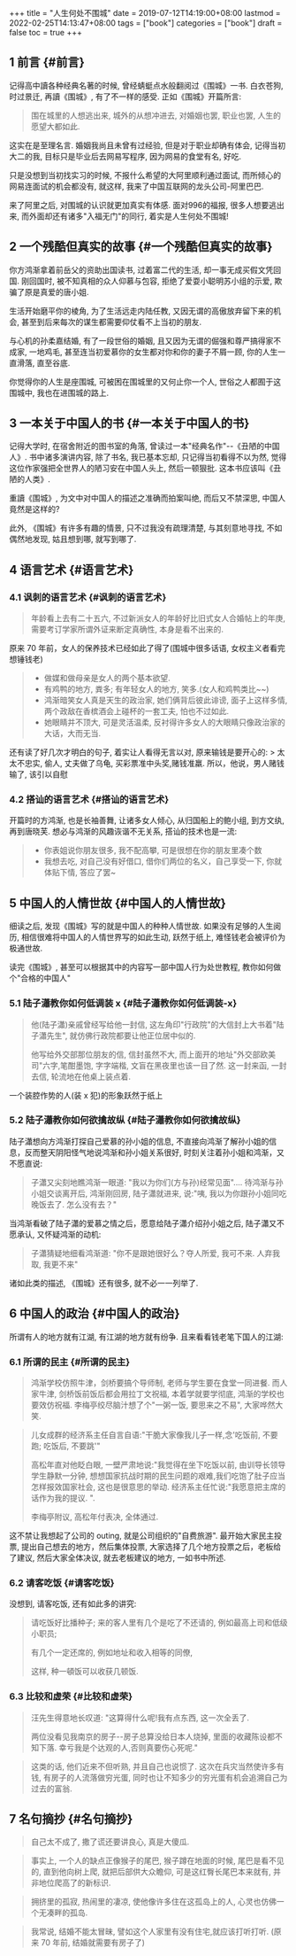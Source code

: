 +++
title = "人生何处不围城"
date = 2019-07-12T14:19:00+08:00
lastmod = 2022-02-25T14:13:47+08:00
tags = ["book"]
categories = ["book"]
draft = false
toc = true
+++

## <span class="section-num">1</span> 前言 {#前言}

记得高中讀各种经典名著的时候, 曾经蜻蜓点水般翻阅过《围城》一书. 白衣苍狗,
时过景迁, 再讀《围城》, 有了不一样的感受. 正如《围城》开篇所言:

> 围在城里的人想逃出来, 城外的从想冲进去, 对婚姻也罢, 职业也罢,
> 人生的愿望大都如此.

这实在是至理名言. 婚姻我尚且未曾有过经验, 但是对于职业却确有体会,
记得当初大二的我, 目标只是毕业后去网易写程序, 因为网易的食堂有名, 好吃.

只是没想到当初找实习的时候, 不报什么希望的大阿里顺利通过面试,
而所倾心的网易连面试的机会都没有, 就这样,
我来了中国互联网的龙头公司-阿里巴巴.

来了阿里之后, 对围城的认识就更加真实有体感. 面对996的福报, 很多人想要逃出来,
而外面却还有诸多"入福无门"的同行, 着实是人生何处不围城!


## <span class="section-num">2</span> 一个残酷但真实的故事 {#一个残酷但真实的故事}

你方鸿渐拿着前岳父的资助出国读书, 过着富二代的生活,
却一事无成买假文凭回国. 刚回国时, 被不知真相的众人仰慕与包容,
拒绝了爱耍小聪明苏小组的示爱, 欺骗了原是真爱的唐小姐.

生活开始磨平你的棱角, 为了生活远走内陆任教,
又因无谓的高傲放弃留下来的机会,
甚至到后来每次的谋生都需要仰仗看不上当初的朋友.

与心机的孙柔嘉结婚,
有了一段世俗的婚姻, 且又因为无谓的倔强和尊严搞得家不成家, 一地鸡毛,
甚至连当初爱慕你的女生都对你和你的妻子不屑一顾, 你的人生一直滑落,
直至谷底.

你觉得你的人生是座围城, 可被困在围城里的又何止你一个人,
世俗之人都囿于这围城中, 我也在进围城的路上.


## <span class="section-num">3</span> 一本关于中国人的书 {#一本关于中国人的书}

记得大学时, 在宿舍附近的图书室的角落, 曾读过一本"经典名作"--《丑陋的中国人》.
书中诸多演讲内容, 除了书名, 我已基本忘却, 只记得当初看得不以为然,
觉得这位作家强把全世界人的陋习安在中国人头上, 然后一顿狠批.
这本书应该叫《丑陋的人类》.

重讀《围城》, 为文中对中国人的描述之准确而拍案叫绝,
而后又不禁深思, 中国人竟然是这样的?

此外, 《围城》有许多有趣的情景,
只不过我没有疏理清楚, 与其刻意地寻找, 不如偶然地发现, 姑且想到哪,
就写到哪了.


## <span class="section-num">4</span> 语言艺术 {#语言艺术}


### <span class="section-num">4.1</span> 讽刺的语言艺术 {#讽刺的语言艺术}

> 年龄看上去有二十五六, 不过新派女人的年龄好比旧式女人合婚帖上的年庚,
> 需要考订学家所谓外证来断定真确性, 本身是看不出来的.

原来 70 年前，女人的保养技术已经如此了得了(围城中很多话语,
女权主义者看完想锤钱老)

> -   做媒和做母亲是女人的两个基本欲望.
> -   有鸡鸭的地方, 粪多; 有年轻女人的地方, 笑多.(女人和鸡鸭类比~~)
> -   鸿渐暗笑女人真是天生的政治家, 她们俩背后彼此诽谤, 面子上这样多情,
>     两个政敌在香槟酒会上碰杯的一套工夫, 怕也不过如此.
> -   她眼睛并不顶大, 可是灵活温柔,
>     反衬得许多女人的大眼睛只像政治家的大话，大而无当.

还有读了好几次才明白的句子, 着实让人看得无言以对, 原来输钱是要开心的: &gt;
太太不忠实, 偷人, 丈夫做了乌龟, 买彩票准中头奖,赌钱准羸.
所以，他说，男人赌钱输了, 该引以自慰


### <span class="section-num">4.2</span> 搭讪的语言艺术 {#搭讪的语言艺术}

开篇时的方鸿渐, 也是长袖善舞, 让诸多女人倾心, 从归国船上的鲍小组, 到方文纨, 再到唐晓芙. 想必与鸿渐的风趣诙谐不无关系, 搭讪的技术也是一流:

>
>
> -   你表姐说你朋友很多, 我不配高攀, 可是很想在你的朋友里凑个数
> -   我想去吃, 对自己没有好借口, 借你们两位的名义，自己享受一下,
>     你就体贴下情, 答应了罢~


## <span class="section-num">5</span> 中国人的人情世故 {#中国人的人情世故}

细读之后, 发现《围城》写的就是中国人的种种人情世故. 如果没有足够的人生阅历,
相信很难将中国人的人情世界写的如此生动, 跃然于纸上,
难怪钱老会被评价为极通世故.

读完《围城》, 甚至可以根据其中的内容写一部中国人行为处世教程,
教你如何做个"合格的中国人"


### <span class="section-num">5.1</span> 陆子瀟教你如何低调装 x {#陆子瀟教你如何低调装-x}

> 他(陆子瀟)亲戚曾经写给他一封信, 这左角印"行政院"的大信封上大书着"陆子瀟先生", 就仿佛行政院都要让他正位居中似的.
>
> 他写给外交部那位朋友的信, 信封虽然不大, 而上面开的地址"外交部欧美司"六字,笔酣墨饱, 字字端楷,
> 文盲在黑夜里也该一目了然. 这一封来函, 一封去信, 轮流地在他桌上装点着.

一个装腔作势的人(装 x 犯)的形象跃然于纸上


### <span class="section-num">5.2</span> 陆子瀟教你如何欲擒故纵 {#陆子瀟教你如何欲擒故纵}

陆子瀟想向方鸿渐打探自己爱慕的孙小姐的信息,
不直接向鸿渐了解孙小姐的信息，反而整天阴阳怪气地说鸿渐和孙小姐关系很好,
时刻关注着孙小姐和鸿渐，又不愿直说:

> 子瀟又尖刻地瞧鸿渐一眼道: "我以为你们(方与孙)经常见面"....
> 待鸿渐与孙小姐交谈离开后, 鸿渐刚回房, 陆子瀟就进来, 说:"咦,
> 我以为你跟孙小姐同吃晚饭去了. 怎么没有去？"

当鸿渐看破了陆子瀟的爱慕之情之后，愿意给陆子瀟介绍孙小姐之后,
陆子瀟又不愿承认, 又怀疑鸿渐的动机:

> 子瀟猜疑地细看鸿渐道: "你不是跟她很好么？夺人所爱, 我可不来. 人弃我取,
> 我更不来"

诸如此类的描述, 《围城》还有很多, 就不必一一列举了.


## <span class="section-num">6</span> 中国人的政治 {#中国人的政治}

所谓有人的地方就有江湖, 有江湖的地方就有纷争. 且来看看钱老笔下国人的江湖:


### <span class="section-num">6.1</span> 所谓的民主 {#所谓的民主}

> 鸿渐学校仿照牛津，剑桥要搞个导师制, 老师与学生要在食堂一同进餐. 而人家牛津, 剑桥饭前饭后都会用拉丁文祝福, 本着学就要学彻底, 鸿渐的学校也要效仿祝福. 李梅亭绞尽脑汁想了个"一粥一饭, 要思来之不易", 大家哗然大笑.

<!--quoteend-->

> 儿女成群的经济系主任自言自语:"干脆大家像我儿子一样,念'吃饭前, 不要跑; 吃饭后, 不要跳'"
>
> 高松年直对他眨白眼, 一壁严肃地说:"我觉得在坐下吃饭以前, 由训导长领导学生静默一分钟,
> 想想国家抗战时期的民生问题的艰难,我们吃饱了肚子应当怎样报效国家社会,
> 这也是很意思的举动. 经济系主任忙说:"我愿意把主席的话作为我的提议. ".
>
> 李梅亭附议, 高松年付表决, 全体通过.

这不禁让我想起了公司的 outing, 就是公司组织的"自费旅游".
最开始大家民主投票, 提出自己想去的地方，然后集体投票,
大家选择了几个地方投票之后，老板给了建议, 然后大家全体决议,
就去老板建议的地方, 一如书中所述.


### <span class="section-num">6.2</span> 请客吃饭 {#请客吃饭}

没想到, 请客吃饭, 还有如此多的讲究:

> 请吃饭好比播种子; 来的客人里有几个是吃了不还请的, 例如最高上司和低级小职员;
>
> 有几个一定还席的, 例如地址和收入相等的同僚,
>
> 这样, 种一頓饭可以收获几顿饭.


### <span class="section-num">6.3</span> 比较和虚荣 {#比较和虚荣}

> 汪先生得意地长叹道: "这算得什么呢!我有点东西, 这一次全丢了.
>
> 两位没看见我南京的房子--房子总算没给日本人烧掉, 里面的收藏陈设都不知下落. 幸亏我是个达观的人,否则真要伤心死呢."

<!--quoteend-->

> 这类的话, 他们近来不但听熟, 并且自己也说惯了. 这次在兵灾当然使许多有钱, 有房子的人流落做穷光蛋, 同时也让不知多少的穷光蛋有机会追溯自己为过去的富翁.


## <span class="section-num">7</span> 名句摘抄 {#名句摘抄}

> 自己太不成了, 撒了谎还要讲良心, 真是大傻瓜.

<!--quoteend-->

> 事实上, 一个人的缺点正像猴子的尾巴, 猴子蹲在地面的时候, 尾巴是看不见的, 直到他向树上爬, 就把后部供大众瞻仰, 可是这红臀长尾巴本来就有, 并非地位爬高了的新标识.

<!--quoteend-->

>
> 拥挤里的孤寂, 热闹里的凄凉, 使他像许多住在这孤岛上的人, 心灵也仿佛一个无凑畔的孤岛.

<!--quoteend-->

>
>
> 我常说, 结婚不能太冒昧, 譬如这个人家里有没有住宅,就应该打听打听. (原来 70 年前, 结婚就需要有房子了)